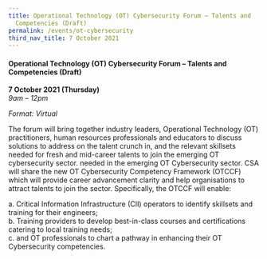 ```yaml
---
title: Operational Technology (OT) Cybersecurity Forum – Talents and
  Competencies (Draft)
permalink: /events/ot-cybersecurity
third_nav_title: 7 October 2021
---
```

#### **Operational Technology (OT) Cybersecurity Forum – Talents and Competencies (Draft)**

**7 October 2021 (Thursday)**  
*9am – 12pm*

*Format: Virtual*

The forum will bring together industry leaders, Operational Technology (OT) practitioners, human resources professionals and educators to discuss solutions to address on the talent crunch in, and the relevant skillsets needed for fresh and mid-career talents to join the emerging OT cybersecurity sector.  needed in the emerging OT Cybersecurity sector.  CSA will share the new  OT Cybersecurity Competency Framework (OTCCF) which will provide career advancement clarity and help organisations to attract talents to join the sector.  Specifically, the OTCCF will enable:

a.	Critical Information Infrastructure (CII) operators to identify skillsets and training for their engineers;  
b.	Training providers to develop best-in-class courses and certifications catering to local training needs;  
c.	and OT professionals to chart a pathway in enhancing their OT Cybersecurity competencies.